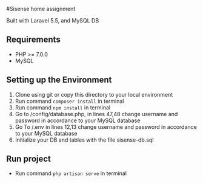 #Sisense home assignment

Built with Laravel 5.5, and MySQL DB

## Requirements
* PHP >= 7.0.0
* MySQL

## Setting up the Environment
1. Clone using git or copy this directory to your local environment
2. Run command `composer install` in terminal
3. Run command `npm install` in terminal
4. Go to /config/database.php, in lines 47,48 change username and password in accordance to your MySQL database
5. Go To /.env in lines 12,13 change username and password in accordance to your MySQL database
6. Initialize your DB and tables with the file sisense-db.sql

## Run project
* Run command `php artisan serve` in terminal